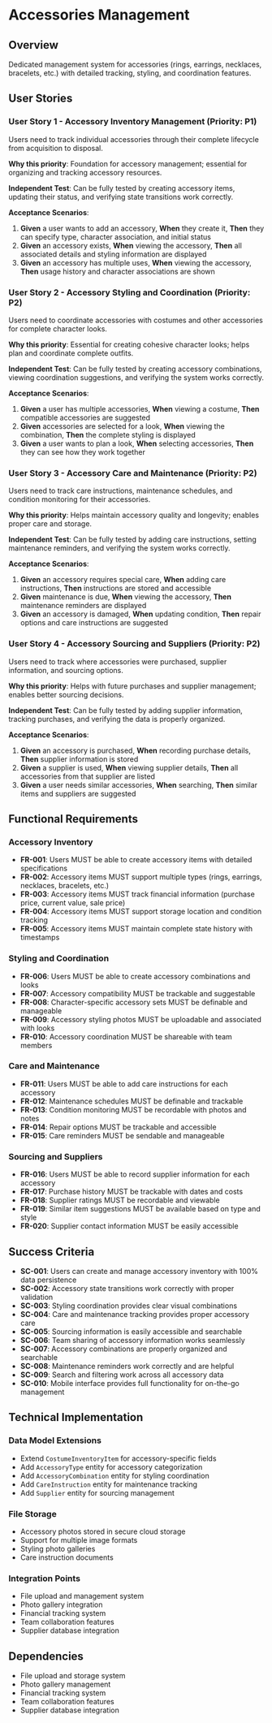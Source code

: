 # Accessories Management

## Overview

Dedicated management system for accessories (rings, earrings, necklaces, bracelets, etc.) with detailed tracking, styling, and coordination features.

## User Stories

### User Story 1 - Accessory Inventory Management (Priority: P1)

Users need to track individual accessories through their complete lifecycle from acquisition to disposal.

**Why this priority**: Foundation for accessory management; essential for organizing and tracking accessory resources.

**Independent Test**: Can be fully tested by creating accessory items, updating their status, and verifying state transitions work correctly.

**Acceptance Scenarios**:

1. **Given** a user wants to add an accessory, **When** they create it, **Then** they can specify type, character association, and initial status
2. **Given** an accessory exists, **When** viewing the accessory, **Then** all associated details and styling information are displayed
3. **Given** an accessory has multiple uses, **When** viewing the accessory, **Then** usage history and character associations are shown

### User Story 2 - Accessory Styling and Coordination (Priority: P2)

Users need to coordinate accessories with costumes and other accessories for complete character looks.

**Why this priority**: Essential for creating cohesive character looks; helps plan and coordinate complete outfits.

**Independent Test**: Can be fully tested by creating accessory combinations, viewing coordination suggestions, and verifying the system works correctly.

**Acceptance Scenarios**:

1. **Given** a user has multiple accessories, **When** viewing a costume, **Then** compatible accessories are suggested
2. **Given** accessories are selected for a look, **When** viewing the combination, **Then** the complete styling is displayed
3. **Given** a user wants to plan a look, **When** selecting accessories, **Then** they can see how they work together

### User Story 3 - Accessory Care and Maintenance (Priority: P2)

Users need to track care instructions, maintenance schedules, and condition monitoring for their accessories.

**Why this priority**: Helps maintain accessory quality and longevity; enables proper care and storage.

**Independent Test**: Can be fully tested by adding care instructions, setting maintenance reminders, and verifying the system works correctly.

**Acceptance Scenarios**:

1. **Given** an accessory requires special care, **When** adding care instructions, **Then** instructions are stored and accessible
2. **Given** maintenance is due, **When** viewing the accessory, **Then** maintenance reminders are displayed
3. **Given** an accessory is damaged, **When** updating condition, **Then** repair options and care instructions are suggested

### User Story 4 - Accessory Sourcing and Suppliers (Priority: P2)

Users need to track where accessories were purchased, supplier information, and sourcing options.

**Why this priority**: Helps with future purchases and supplier management; enables better sourcing decisions.

**Independent Test**: Can be fully tested by adding supplier information, tracking purchases, and verifying the data is properly organized.

**Acceptance Scenarios**:

1. **Given** an accessory is purchased, **When** recording purchase details, **Then** supplier information is stored
2. **Given** a supplier is used, **When** viewing supplier details, **Then** all accessories from that supplier are listed
3. **Given** a user needs similar accessories, **When** searching, **Then** similar items and suppliers are suggested

## Functional Requirements

### Accessory Inventory
- **FR-001**: Users MUST be able to create accessory items with detailed specifications
- **FR-002**: Accessory items MUST support multiple types (rings, earrings, necklaces, bracelets, etc.)
- **FR-003**: Accessory items MUST track financial information (purchase price, current value, sale price)
- **FR-004**: Accessory items MUST support storage location and condition tracking
- **FR-005**: Accessory items MUST maintain complete state history with timestamps

### Styling and Coordination
- **FR-006**: Users MUST be able to create accessory combinations and looks
- **FR-007**: Accessory compatibility MUST be trackable and suggestable
- **FR-008**: Character-specific accessory sets MUST be definable and manageable
- **FR-009**: Accessory styling photos MUST be uploadable and associated with looks
- **FR-010**: Accessory coordination MUST be shareable with team members

### Care and Maintenance
- **FR-011**: Users MUST be able to add care instructions for each accessory
- **FR-012**: Maintenance schedules MUST be definable and trackable
- **FR-013**: Condition monitoring MUST be recordable with photos and notes
- **FR-014**: Repair options MUST be trackable and accessible
- **FR-015**: Care reminders MUST be sendable and manageable

### Sourcing and Suppliers
- **FR-016**: Users MUST be able to record supplier information for each accessory
- **FR-017**: Purchase history MUST be trackable with dates and costs
- **FR-018**: Supplier ratings MUST be recordable and viewable
- **FR-019**: Similar item suggestions MUST be available based on type and style
- **FR-020**: Supplier contact information MUST be easily accessible

## Success Criteria

- **SC-001**: Users can create and manage accessory inventory with 100% data persistence
- **SC-002**: Accessory state transitions work correctly with proper validation
- **SC-003**: Styling coordination provides clear visual combinations
- **SC-004**: Care and maintenance tracking provides proper accessory care
- **SC-005**: Sourcing information is easily accessible and searchable
- **SC-006**: Team sharing of accessory information works seamlessly
- **SC-007**: Accessory combinations are properly organized and searchable
- **SC-008**: Maintenance reminders work correctly and are helpful
- **SC-009**: Search and filtering work across all accessory data
- **SC-010**: Mobile interface provides full functionality for on-the-go management

## Technical Implementation

### Data Model Extensions
- Extend `CostumeInventoryItem` for accessory-specific fields
- Add `AccessoryType` entity for accessory categorization
- Add `AccessoryCombination` entity for styling coordination
- Add `CareInstruction` entity for maintenance tracking
- Add `Supplier` entity for sourcing management

### File Storage
- Accessory photos stored in secure cloud storage
- Support for multiple image formats
- Styling photo galleries
- Care instruction documents

### Integration Points
- File upload and management system
- Photo gallery integration
- Financial tracking system
- Team collaboration features
- Supplier database integration

## Dependencies

- File upload and storage system
- Photo gallery management
- Financial tracking system
- Team collaboration features
- Supplier database integration